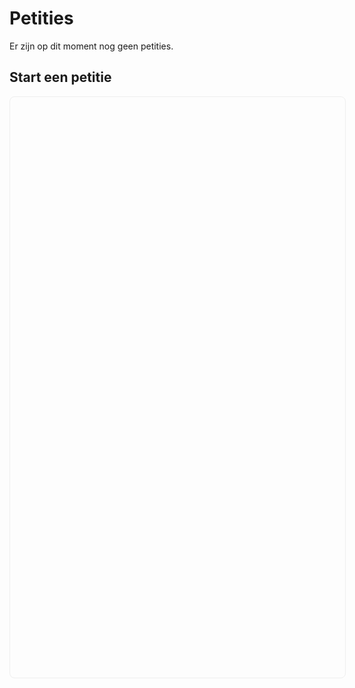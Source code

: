 <script setup>
import { onMounted } from 'vue'

onMounted(() => {
var d=document,w="https://tally.so/widgets/embed.js",v=function(){"undefined"!=typeof Tally?Tally.loadEmbeds():d.querySelectorAll("iframe[data-tally-src]:not([src])").forEach((function(e){e.src=e.dataset.tallySrc}))};if("undefined"!=typeof Tally)v();else if(d.querySelector('script[src="'+w+'"]')==null){var s=d.createElement("script");s.src=w,s.onload=v,s.onerror=v,d.body.appendChild(s);}
})
</script>

# Petities

Er zijn op dit moment nog geen petities.

## Start een petitie

<iframe data-tally-src="https://tally.so/embed/mYAP5W?alignLeft=1&hideTitle=1&transparentBackground=1&dynamicHeight=1&formEventsForwarding=1" loading="lazy" width="100%" height="897" frameborder="0" marginheight="0" marginwidth="0" title="Start petitie" style="border:1px solid #eee;border-radius:8px;padding:16px"></iframe>
